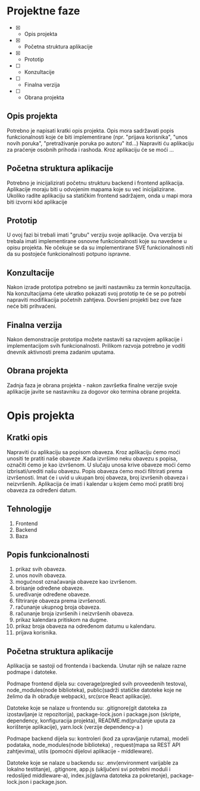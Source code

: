 # Projektne faze
- [x] - Opis projekta
- [x] - Početna struktura aplikacije
- [x] - Prototip
- [ ] - Konzultacije
- [ ] - Finalna verzija
- [ ] - Obrana projekta

## Opis projekta
Potrebno je napisati kratki opis projekta.
Opis mora sadržavati popis funkcionalnosti koje će biti implementirane (npr. "prijava korisnika", "unos novih poruka", "pretraživanje poruka po autoru" itd...)
Napraviti ću aplikaciju za praćenje osobnih prihoda i rashoda. Kroz aplikaciju će se moći ...

## Početna struktura aplikacije
Potrebno je inicijalizirati početnu strukturu backend i frontend aplikacija.
Aplikacije moraju biti u odvojenim mapama koje su već inicijalizirane.
Ukoliko radite aplikaciju sa statičkim frontend sadržajem, onda u mapi mora biti izvorni kôd aplikacije

## Prototip
U ovoj fazi bi trebali imati "grubu" verziju svoje aplikacije. Ova verzija bi trebala imati implementirane osnovne funkcionalnosti koje su navedene u opisu projekta. Ne očekuje se da su implementirane SVE funkcionalnosti niti da su postojeće funkcionalnosti potpuno ispravne.

## Konzultacije
Nakon izrade prototipa potrebno se javiti nastavniku za termin konzultacija. Na konzultacijama ćete ukratko pokazati svoj prototip te će se po potrebi napraviti modifikacija početnih zahtjeva. Dovršeni projekti bez ove faze neće biti prihvaćeni.

## Finalna verzija
Nakon demonstracije prototipa možete nastaviti sa razvojem aplikacije i implementacijom svih funkcionalnosti. Prilikom razvoja potrebno je voditi dnevnik aktivnosti prema zadanim uputama.

## Obrana projekta
Zadnja faza je obrana projekta - nakon završetka finalne verzije svoje aplikacije javite se nastavniku za dogovor oko termina obrane projekta.

# Opis projekta
## Kratki opis
Napraviti ću aplikaciju sa popisom obaveza. Kroz aplikaciju ćemo moći unositi te pratiti naše obaveze .Kada izvršimo neku obavezu s popisa, označiti ćemo je kao izvršenom. U slučaju unosa krive obaveze moći ćemo izbrisati/urediti našu obavezu. Popis obaveza ćemo moći filtrirati prema izvršenosti. Imat će i uvid u ukupan broj obaveza, broj izvršenih obaveza i neizvršenih. Aplikacija će imati i kalendar u kojem ćemo moći pratiti broj obaveza za određeni datum. 

## Tehnologije
1. Frontend
2. Backend
3. Baza
## Popis funkcionalnosti
1. prikaz svih obaveza.
2. unos novih obaveza.
3. mogućnost označavanja obaveze kao izvršenom.
4. brisanje određene obaveze.
5. uređivanje određene obaveze.
6. filtriranje obaveza prema izvršenosti.
7. računanje ukupnog broja obaveza.
8. računanje broja izvršenih i neizvršenih obaveza.
9. prikaz kalendara pritiskom na dugme.
10. prikaz broja obaveza na određenom datumu u kalendaru.
11. prijava korisnika.

## Početna struktura aplikacije
Aplikacija se sastoji od frontenda i backenda.
Unutar njih se nalaze razne podmape i datoteke.

Podmape frontend dijela su: coverage(pregled svih proveedenih testova), node_modules(node biblioteka), public(sadrži statičke datoteke koje ne želimo da ih obrađuje webpack), src(srce React aplikacije).

Datoteke koje se nalaze u frontendu su: 
.gitignore(git datoteka za izostavljanje iz repozitorija), package-lock.json i package.json (skripte, dependency, konfiguracija projekta), README.md(pružanje uputa za korištenje aplikacije), yarn.lock (verzije dependency-a )


Podmape backend dijela su: kontroleri (kod za upravljanje rutama), modeli podataka, node_modules(node biblioteka) , request(mapa sa REST API zahtjevima), utils (pomoćni dijelovi aplikacije - middleware).

Datoteke koje se nalaze u backendu su:  .env(environment varijable za lokalno testitanje), 
.gitignore, app.js (uključeni svi potrebni moduli i redoslijed middleware-a), index.js(glavna datoteka za pokretanje), package-lock.json i package.json.
